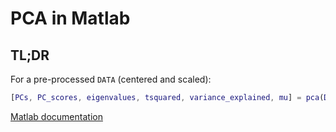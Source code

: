 # PCA in Matlab

## TL;DR

For a pre-processed `DATA` (centered and scaled):

```Matlab
[PCs, PC_scores, eigenvalues, tsquared, variance_explained, mu] = pca(DATA, 'Centered', false);
```

[Matlab documentation](https://nl.mathworks.com/help/stats/pca.html)
